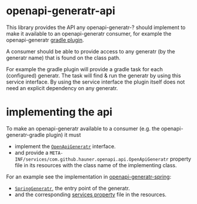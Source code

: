 # openapi-generatr-api

This library provides the API any openapi-generatr-? should implement to make it available to an
openapi-generatr consumer, for example the openapi-generatr [gradle plugin][generatr-gradle]. 

A consumer should be able to provide access to any generatr (by the generatr name) that is found on
the class path.

For example the gradle plugin will provide a gradle task for each (configured) generatr. The task
will find & run the generatr by using this service interface. By using the service interface the plugin
itself does not need an explicit dependency on any generatr.
 
# implementing the api
 
To make an openapi-generatr available to a consumer (e.g. the openapi-generatr-gradle plugin) it must
- implement the [`OpenApiGeneratr`][generatr-api] interface.
- and provide a `META-INF/services/com.github.hauner.openapi.api.OpenApiGeneratr` property file in its
 resources with the class name of the implementing class.

For an example see the implementation in [openapi-generatr-spring][generatr-spring]:
- [`SpringGeneratr`][generatr-spring-api-impl], the entry point of the
generatr.
- and the corresponding [services property][generatr-spring-api-props] file in the resources.   

[generatr-gradle]: https://github.com/hauner/openapi-generatr-gradle
[generatr-spring]: https://github.com/hauner/openapi-generatr-spring
[generatr-spring-api-impl]: https://github.com/hauner/openapi-generatr-spring/blob/master/src/main/groovy/com/github/hauner/openapi/spring/generatr/SpringGeneratr.groovy
[generatr-spring-api-props]: https://github.com/hauner/openapi-generatr-spring/blob/master/src/main/resources/META-INF/services/com.github.hauner.openapi.api.OpenApiGeneratr
[generatr-api]: https://github.com/hauner/openapi-generatr-api/tree/master/src/main/java/com/github/hauner/openapi/api/OpenApiGeneratr.java
